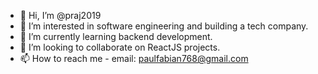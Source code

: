 - 👋 Hi, I’m @praj2019
- 👀 I’m interested in software engineering and building a tech company.
- 🌱 I’m currently learning backend development.
- 💞️ I’m looking to collaborate on ReactJS projects.
- 📫 How to reach me - email: paulfabian768@gmail.com

<!---
praj2019/praj2019 is a ✨ special ✨ repository because its `README.md` (this file) appears on your GitHub profile.
You can click the Preview link to take a look at your changes.
--->
